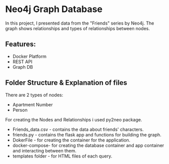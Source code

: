 # Neo4j Graph Database
In this project, I presented data from the "Friends" series by Neo4j. 
The graph shows relationships and types of relationships between nodes.

## Features:
* Docker Platform
* REST API
* Graph DB

## Folder Structure & Explanation of files
There are 2 types of nodes:
- Apartment Number
- Person 

For creating the Nodes and Relationships i used py2neo package.

- Friends_data.csv - contains the data about friends' characters.
- friends.py - contains the flask app and functions for building the graph.
- DokerFile - for creating the container for the application.
- docker-compose- for creating the database container and app container and interacting between them.
- templates folder - for HTML files of each query.